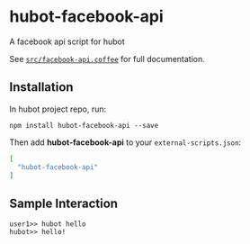 # hubot-facebook-api

A facebook api script for hubot

See [`src/facebook-api.coffee`](src/facebook-api.coffee) for full documentation.

## Installation

In hubot project repo, run:

`npm install hubot-facebook-api --save`

Then add **hubot-facebook-api** to your `external-scripts.json`:

```json
[
  "hubot-facebook-api"
]
```

## Sample Interaction

```
user1>> hubot hello
hubot>> hello!
```
